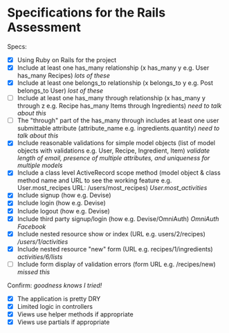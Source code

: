 # Specifications for the Rails Assessment

Specs:
- [x] Using Ruby on Rails for the project
- [X] Include at least one has_many relationship (x has_many y e.g. User has_many Recipes)
*lots of these*
- [X] Include at least one belongs_to relationship (x belongs_to y e.g. Post belongs_to User)
*lost of these*
- [ ] Include at least one has_many through relationship (x has_many y through z e.g. Recipe has_many Items through Ingredients)
*need to talk about this*
- [ ] The "through" part of the has_many through includes at least one user submittable attribute (attribute_name e.g. ingredients.quantity)
*need to talk about this*
- [X] Include reasonable validations for simple model objects (list of model objects with validations e.g. User, Recipe, Ingredient, Item)
*validate length of email, presence of multiple attributes, and uniqueness for multiple models*
- [X] Include a class level ActiveRecord scope method (model object & class method name and URL to see the working feature e.g. User.most_recipes URL: /users/most_recipes)
*User.most_activities*
- [X] Include signup (how e.g. Devise)
- [X] Include login (how e.g. Devise)
- [X] Include logout (how e.g. Devise)
- [X] Include third party signup/login (how e.g. Devise/OmniAuth)
*OmniAuth Facebook*
- [X] Include nested resource show or index (URL e.g. users/2/recipes)
*/users/1/activities*
- [X] Include nested resource "new" form (URL e.g. recipes/1/ingredients)
*activities/6/lists*
- [ ] Include form display of validation errors (form URL e.g. /recipes/new)
*missed this*

Confirm:
*goodness knows I tried!*
- [X] The application is pretty DRY
- [X] Limited logic in controllers
- [X] Views use helper methods if appropriate
- [X] Views use partials if appropriate
